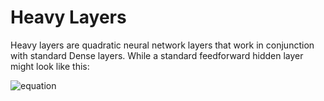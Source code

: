 # Heavy Layers

Heavy layers are quadratic neural network layers that work in conjunction with standard Dense layers. While a standard feedforward hidden layer might look like this:

![equation](https://latex.codecogs.com/svg.image?\mathbf{\hat{Y}}&space;=&space;\sigma(\mathbf{XW}&space;&plus;&space;\vec{b})&space;)
